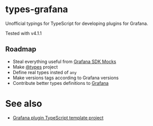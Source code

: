 # types-grafana

Unofficial typings for TypeScript for developing plugins for Grafana. 

Tested with v4.1.1

## Roadmap

* Steal everything useful from [Grafana SDK Mocks](https://github.com/grafana/grafana-sdk-mocks)
* Make [@types](https://github.com/DefinitelyTyped/DefinitelyTyped) project
* Define real types insted of `any`
* Make versions tags according to Grafana versions
* Contribute better types definitions to [Grafana](https://github.com/grafana/grafana)


# See also

* [Grafana plugin TypeScript template project](https://github.com/CorpGlory/grafana-plugin-template-webpack-typescript)
